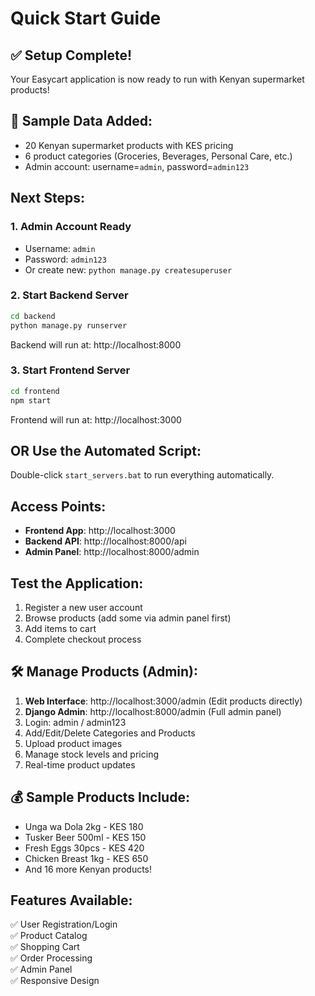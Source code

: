 # Quick Start Guide

## ✅ Setup Complete!

Your Easycart application is now ready to run with Kenyan supermarket products!

## 🛒 Sample Data Added:
- 20 Kenyan supermarket products with KES pricing
- 6 product categories (Groceries, Beverages, Personal Care, etc.)
- Admin account: username=`admin`, password=`admin123`

## Next Steps:

### 1. Admin Account Ready
- Username: `admin`
- Password: `admin123`
- Or create new: `python manage.py createsuperuser`

### 2. Start Backend Server
```bash
cd backend
python manage.py runserver
```
Backend will run at: http://localhost:8000

### 3. Start Frontend Server
```bash
cd frontend
npm start
```
Frontend will run at: http://localhost:3000

## OR Use the Automated Script:
Double-click `start_servers.bat` to run everything automatically.

## Access Points:
- **Frontend App**: http://localhost:3000
- **Backend API**: http://localhost:8000/api
- **Admin Panel**: http://localhost:8000/admin

## Test the Application:
1. Register a new user account
2. Browse products (add some via admin panel first)
3. Add items to cart
4. Complete checkout process

## 🛠️ Manage Products (Admin):
1. **Web Interface**: http://localhost:3000/admin (Edit products directly)
2. **Django Admin**: http://localhost:8000/admin (Full admin panel)
3. Login: admin / admin123
4. Add/Edit/Delete Categories and Products
5. Upload product images
6. Manage stock levels and pricing
7. Real-time product updates

## 💰 Sample Products Include:
- Unga wa Dola 2kg - KES 180
- Tusker Beer 500ml - KES 150
- Fresh Eggs 30pcs - KES 420
- Chicken Breast 1kg - KES 650
- And 16 more Kenyan products!

## Features Available:
✅ User Registration/Login  
✅ Product Catalog  
✅ Shopping Cart  
✅ Order Processing  
✅ Admin Panel  
✅ Responsive Design